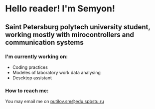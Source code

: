 # Hello reader! I'm Semyon!

## Saint Petersburg polytech university student, working mostly with mirocontrollers and communication systems

### I'm currently working on:

- Coding practices
- Modeles of laboratory work data analysing
- Descktop assistant

### How to reach me:

You may email me on putilov.sm@edu.spbstu.ru
<!--
**Geveray/Geveray** is a ✨ _special_ ✨ repository because its `README.md` (this file) appears on your GitHub profile.

Here are some ideas to get you started:

- 🔭 I’m currently working on ...
- 🌱 I’m currently learning ...
- 👯 I’m looking to collaborate on ...
- 🤔 I’m looking for help with ...
- 💬 Ask me about ...
- 📫 How to reach me: ...
- 😄 Pronouns: ...
- ⚡ Fun fact: ...
-->
